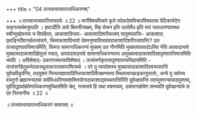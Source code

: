 +++
title = "04 तत्स्वाभाव्यापत्त्यधिकरणम्"

+++
॥ तत्स्वाभाव्यापत्तिरुपपत्तेः ॥ 22 ॥ मार्गविषयविचारे कृते तदेकदेशविचारविषयतया पेटिकाभेदेन सङ्गत्यर्थमनुवदति । इष्टादीति अपो बिमर्त्तीत्यभ्रम्, मिह सेचन इति धातोर्मेध इति रूपं जलधारणावस्था वर्षोन्मुखोवस्या च विवक्षिता, आकाशादिभावः- आकाशादिशरीकत्वम् सादृश्यापत्तिः- आकाशात् पृथङ्निर्देशानर्हतत्संसर्गः, किमाकाशादिभावो देवमनुष्यादिभाववदाकाशादिशरीरत्वापत्तिः? उत तत्सादृश्यापत्तिमात्रमिति, किमत्र सामानाधिकरण्यं मुख्यम् उत गौणमिति मुख्यत्वापवादोऽस्ति नेति अपवादाभावे मुख्यत्वादाकाशादिहेतुत्वं स्यात्, अपवादसद्भावे सामानाधिकरण्यस्य अमुख्यत्वादाकाशादिसादृश्यापत्तिमात्रमिति भवति । अविशेषात्- प्रकरणस्थत्त्वाविशेषात् । तत्संसर्गकृतसादृश्यापत्त्यभिप्रायमिति - तत्संसर्गहेतुकभेदकस्थूलाकाराभावपरमित्यर्थः । परे तु व्यपदेशस्य मुख्यत्वादाकाशादिस्वरूपापत्तिं पूर्वपक्षीकुर्वन्ति, तदयुक्त्तं नित्यत्वज्ञत्वादिभिराकाशादिवैलक्षण्यस्य स्थितत्वाच्छङ्कानुपपत्तेः, अन्ये तु सर्वस्य वस्तुनो ब्रह्मानन्यतया सर्वविधपरिणामशक्त्तियोगादाकाशाद्यवस्थापत्तिरिति पूर्वपक्षयन्ति तदप्युक्त्तन्यायादयुक्त्तम्, पूर्वसिद्धार्थाक्षेपेणाधिकरणमुत्थितमिति चेत्, गत्यभावे हि तथा वक्त्तव्यम्, उक्त्तानाक्षेपेण सम्भवति पूर्वपक्षन्याये स एव निरसनीयः ॥ 22 ॥

॥ तत्स्वाभाव्यापत्त्यधिकरणं समाप्तम् ॥

